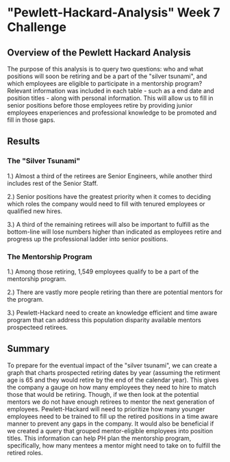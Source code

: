 # "Pewlett-Hackard-Analysis" Week 7 Challenge
## Overview of the Pewlett Hackard Analysis
The purpose of this analysis is to query two questions: who and what positions will soon be retiring and be a part of the "silver tsunami", and which employees are eligible to participate in a mentorship program? Relevant information was included in each table - such as a end date and position titles - along with personal information. This will allow us to fill in senior positions before those employees retire by providing junior employees enxperiences and professional knowledge to be promoted and fill in those gaps.


## Results
### The "Silver Tsunami"
1.) Almost a third of the retirees are Senior Engineers, while another third includes rest of the Senior Staff.

2.) Senior positions have the greatest priority when it comes to deciding which roles the company would need to fill with tenured employees or qualified new hires.

3.) A third of the remaining retirees will also be important to fulfill as the bottom-line will lose numbers higher than indicated as employees retire and progress up the professional ladder into senior positions.
### The Mentorship Program
1.) Among those retiring, 1,549 employees qualify to be a part of the mentorship program.

2.) There are vastly more people retiring than there are potential mentors for the program.

3.) Pewlett-Hackard need to create an knowledge efficient and time aware program that can address this population disparity available mentors prospecteed retirees.


## Summary
To prepare for the eventual impact of the "silver tsunami", we can create a graph that charts prospected retiring dates by year (assuming the retirment age is 65 and they would retire by the end of the calendar year). This gives the company a gauge on how many employees they need to hire to match those that would be retiring. Though, if we then look at the potential mentors we do not have enough retirees to mentor the next generation of employees. Pewlett-Hackard will need to prioritize how many younger employees need to be trained to fill up the retired positions in a time aware manner to prevent any gaps in the company. It would also be beneficial if we created a query that grouped mentor-eligible employees into position titles. This information can help PH plan the mentorship program, specifically, how many mentees a mentor might need to take on to fulfill the retired roles. 

